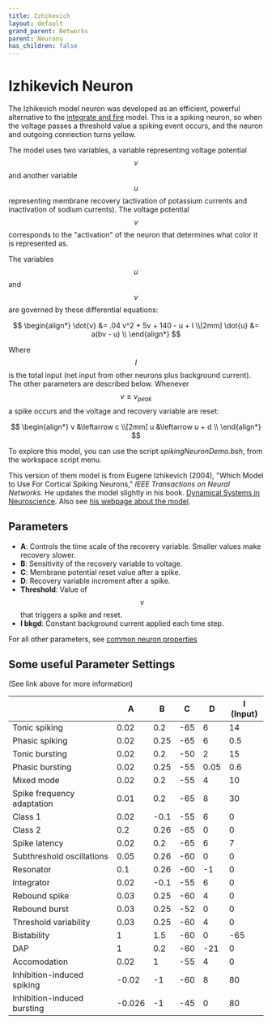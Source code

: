 ```yaml
---
title: Izhikevich
layout: default
grand_parent: Networks
parent: Neurons
has_children: false
---
```


# Izhikevich Neuron

The Izhikevich model neuron was developed as an efficient, powerful alternative to the [integrate and fire](integrateAndFire.html) model. This is a spiking neuron, so when the voltage passes a threshold value a spiking event occurs, and the neuron and outgoing connection turns yellow.

The model uses two variables, a variable representing voltage potential $$v$$ and another variable $$u$$ representing membrane recovery (activation of potassium currents and inactivation of sodium currents). The voltage potential $$v$$ corresponds to the "activation" of the neuron that determines what color it is represented as. 

The variables $$u$$ and $$v$$ are governed by these differential equations:

$$
\begin{align*}
\dot{v} &= .04 v^2 + 5v + 140 - u + I \\[2mm]
\dot{u} &= a(bv - u) \\
\end{align*}
$$

Where $$I$$ is the total input (net input from other neurons plus background current). The other parameters are described below. Whenever $$v \geq v_{peak}$$ a spike occurs and the voltage and recovery variable are reset:

$$
\begin{align*}
v &\leftarrow c \\[2mm]
u &\leftarrow u + d \\
\end{align*}
$$

To explore this model, you can use the script *spikingNeuronDemo.bsh*, from the workspace script menu.

This version of them model is from Eugene Izhikevich (2004), "Which Model to Use For Cortical Spiking Neurons," *IEEE Transactions on Neural Networks.* He updates the model slightly in his book. [Dynamical Systems in Neuroscience](https://www.izhikevich.org/publications/dsn.pdf). Also see [his webpage about the model](http://www.izhikevich.org/publications/whichmod.htm).

## Parameters

- **A**: Controls the time scale of the recovery variable. Smaller values make recovery slower.
- **B**: Sensitivity of the recovery variable to voltage.
- **C**: Membrane potential reset value after a spike.
- **D**: Recovery variable increment after a spike.
- **Threshold**: Value of $$v$$ that triggers a spike and reset.
- **I bkgd**: Constant background current applied each time step.

For all other parameters, see [common neuron properties](/docs/network/neurons/index#common-neuron-properties)

## Some useful Parameter Settings

(See link above for more information)

|             | A    | B    | C   | D   | I (Input) |
|-------------|------|------|-----|-----|-----------|
| Tonic spiking      | 0.02 | 0.2  | -65 | 6   | 14 |
| Phasic spiking     | 0.02 | 0.25 | -65 | 6   | 0.5 |
| Tonic bursting     | 0.02 | 0.2  | -50 | 2   | 15 |
| Phasic bursting    | 0.02 | 0.25 | -55 | 0.05 | 0.6 |
| Mixed mode         | 0.02 | 0.2  | -55 | 4   | 10 |
| Spike frequency adaptation | 0.01 | 0.2  | -65 | 8   | 30 |
| Class 1            | 0.02 | -0.1 | -55 | 6   | 0 |
| Class 2            | 0.2  | 0.26 | -65 | 0   | 0 |
| Spike latency      | 0.02 | 0.2  | -65 | 6   | 7 |
| Subthreshold oscillations | 0.05 | 0.26 | -60 | 0   | 0 |
| Resonator          | 0.1  | 0.26 | -60 | -1  | 0 |
| Integrator         | 0.02 | -0.1 | -55 | 6   | 0 |
| Rebound spike      | 0.03 | 0.25 | -60 | 4   | 0 |
| Rebound burst      | 0.03 | 0.25 | -52 | 0   | 0 |
| Threshold variability | 0.03 | 0.25 | -60 | 4   | 0 |
| Bistability        | 1    | 1.5  | -60 | 0   | -65 |
| DAP                | 1    | 0.2  | -60 | -21 | 0 |
| Accomodation       | 0.02 | 1    | -55 | 4   | 0 |
| Inhibition-induced spiking | -0.02 | -1   | -60 | 8   | 80 |
| Inhibition-induced bursting | -0.026 | -1  | -45 | 0   | 80 |
